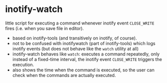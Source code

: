 inotify-watch
=============

little script for executing a command whenever inotify event `CLOSE_WRITE` fires (i.e. when you save file in editor).

- based on inotify-tools (and transitively on inotify, of course).
- not to be confused with inotifywatch (part of inotify-tools) which logs inotify events (but does not behave like the `watch` utility at all)
- inotify-watch behaves like `watch`: executes a command repeatedly, only instead of a fixed-time interval, the inotify event `CLOSE_WRITE` triggers the execution.
- also shows the time when the command is executed, so the user can check when the commands are actually executed.
